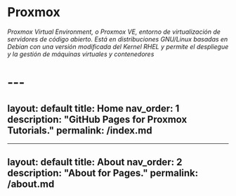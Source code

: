 # Proxmox 

*_Proxmox Virtual Environment, o Proxmox VE, entorno de virtualización de servidores de código abierto. Está en distribuciones GNU/Linux basadas en Debian con una versión modificada del Kernel RHEL y permite el despliegue y la gestión de máquinas virtuales y contenedores_*

# ---
layout: default
title: Home
nav_order: 1
description: "GitHub Pages for Proxmox Tutorials."
permalink: /index.md
---

---
layout: default
title: About
nav_order: 2
description: "About for Pages."
permalink: /about.md
---
